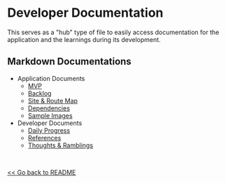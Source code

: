 # Developer Documentation

This serves as a "hub" type of file to easily access documentation for the application and the learnings during its development.

## Markdown Documentations

- Application Documents
  - [MVP]()
  - [Backlog]()
  - [Site & Route Map]()
  - [Dependencies]()
  - [Sample Images]()
- Developer Documents
  - [Daily Progress]()
  - [References]()
  - [Thoughts & Ramblings]()

<br>

[<< Go back to README]()
